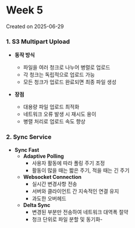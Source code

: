 # Week 5
Created on 2025-06-29

### 1. S3 Multipart Upload
- **동작 방식**
  - 파일을 여러 청크로 나누어 병렬로 업로드
  - 각 청크는 독립적으로 업로드 가능
  - 모든 청크가 업로드 완료되면 최종 파일 생성

- **장점**
  - 대용량 파일 업로드 최적화
  - 네트워크 오류 발생 시 재시도 용이
  - 병렬 처리로 업로드 속도 향상

### 2. Sync Service
- **Sync Fast**
  - **Adaptive Polling**
    - 사용자 활동에 따라 폴링 주기 조정
    - 활동이 많을 때는 짧은 주기, 적을 때는 긴 주기
  - **Websocket Connection**
    - 실시간 변경사항 전송
    - 서버와 클라이언트 간 지속적인 연결 유지
    - 과도한 오버헤드
  - **Delta Sync**
    - 변경된 부분만 전송하여 네트워크 대역폭 절약
    - 청크 단위로 파일 분할 및 동기화- 
